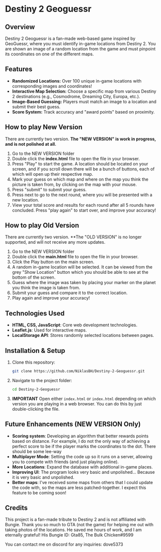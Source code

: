 # Destiny 2 Geoguessr

## Overview
Destiny 2 Geoguessr is a fan-made web-based game inspired by GeoGuessr, where you must identify in-game locations from Destiny 2. You are shown an image of a random location from the game and must pinpoint its coordinates on one of the different maps.

## Features
- **Randomized Locations:** Over 100 unique in-game locations with corresponding images and coordinates!
- **Interactive Map Selection:** Choose a specific map from various Destiny 2 destinations (e.g., Cosmodrome, Dreaming City, Europa, etc.).
- **Image-Based Guessing:** Players must match an image to a location and submit their best guess.
- **Score System:** Track accuracy and "award points" based on proximity.

## How to play New Version
There are currently two version. **The "NEW VERSION" is work in progress, and is not polished at all.**
1. Go to the NEW VERSION folder
2. Double click the **index.html** file to open the file in your browser.
3. Press "Play" to start the game. A location should be located on your screen, and if you scroll down there will be a bunch of buttons, each of which will open up their respective map.
4. Mark your guess on which map and where on the map you think the picture is taken from, by clicking on the map with your mouse.
5. Press "submit" to submit your guess.
6. Press next to go to the next round, where you will be presented with a new location.
7. View your total score and results for each round after all 5 rounds have concluded. Press "play again" to start over, and improve your accuracy! 

## How to play Old Version
There are currently two version. **The "OLD VERSION" is no longer supported, and will not receive any more updates.
1. Go to the NEW VERSION folder
2. Double click the **main.html** file to open the file in your browser.
3. Click the Play button on the main screen.
4. A random in-game location will be selected. It can be viewed from the grey "Show Location" button which you should be able to see at the bottom of the screen.
5. Guess where the image was taken by placing your marker on the planet you think the image is taken from.
6. Submit your guess and compare it to the correct location.
7. Play again and improve your accuracy!


## Technologies Used
- **HTML, CSS, JavaScript**: Core web development technologies.
- **Leaflet.js**: Used for interactive maps.
- **LocalStorage API**: Stores randomly selected locations between pages.

## Installation & Setup
1. Clone this repository:
   ```sh
   git clone https://github.com/NiklasBH/Destiny-2-Geoguessr.git
   ```
2. Navigate to the project folder:
   ```sh
   cd Destiny-2-Geoguessr
   ```
3. **IMPORTANT** Open either `index.html` or `index.html` depending on which version you are playing in a web browser. You can do this by just double-clicking the file.

## Future Enhancements (NEW VERSION Only)
- **Scoring system**: Developing an algorithm that better rewards points based on distance. For example, I do not the only way of achieving a perfect score to be if the player marks the coordinates to the dot. There should be some lee-way
- **Multiplayer Mode**: Setting the code up so it runs on a server, allowing you to compete with friends (and just playing online).
- **More Locations**: Expand the database with additional in-game places.
- **Improving UI**: The program looks very basic and unpolished... Because it is very basic and unpolished.
- **Better maps**: I've received some maps from others that I could update the code with, so the maps are less patched-together. I expect this feature to be coming soon!

## Credits
This project is a fan-made tribute to Destiny 2 and is not affiliated with Bungie.
Thank you so much to GTA (not the game) for helping me out with taking photos of the locations. He saved me hours of work, and I am eternally grateful!
His Bungie ID: Gta85, The Bulk Chicken#9599


You can contact me on discord for any inquiries: dove5373